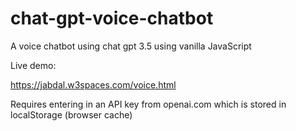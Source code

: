 # chat-gpt-voice-chatbot
A voice chatbot using chat gpt 3.5 using vanilla JavaScript

Live demo:

https://jabdal.w3spaces.com/voice.html

Requires entering in an API key from openai.com which is stored in localStorage (browser cache)
